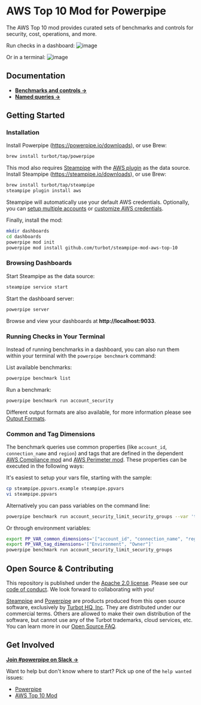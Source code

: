# AWS Top 10 Mod for Powerpipe

The AWS Top 10 mod provides curated sets of benchmarks and controls for security, cost, operations, and more.

Run checks in a dashboard:
![image](https://raw.githubusercontent.com/turbot/steampipe-mod-aws-top-10/main/docs/aws-top-10-dashboard-benchmark.png)

Or in a terminal:
![image](https://raw.githubusercontent.com/turbot/steampipe-mod-aws-top-10/main/docs/aws-top-10-terminal.png)

## Documentation

- **[Benchmarks and controls →](https://hub.powerpipe.io/mods/turbot/aws_top_10/controls)**
- **[Named queries →](https://hub.powerpipe.io/mods/turbot/aws_top_10/queries)**

## Getting Started

### Installation

Install Powerpipe (https://powerpipe.io/downloads), or use Brew:

```sh
brew install turbot/tap/powerpipe
```

This mod also requires [Steampipe](https://steampipe.io) with the [AWS plugin](https://hub.steampipe.io/plugins/turbot/aws) as the data source. Install Steampipe (https://steampipe.io/downloads), or use Brew:

```sh
brew install turbot/tap/steampipe
steampipe plugin install aws
```

Steampipe will automatically use your default AWS credentials. Optionally, you can [setup multiple accounts](https://hub.steampipe.io/plugins/turbot/aws#multi-account-connections) or [customize AWS credentials](https://hub.steampipe.io/plugins/turbot/aws#configuring-aws-credentials).

Finally, install the mod:

```sh
mkdir dashboards
cd dashboards
powerpipe mod init
powerpipe mod install github.com/turbot/steampipe-mod-aws-top-10
```

### Browsing Dashboards

Start Steampipe as the data source:

```sh
steampipe service start
```

Start the dashboard server:

```sh
powerpipe server
```

Browse and view your dashboards at **http://localhost:9033**.

### Running Checks in Your Terminal

Instead of running benchmarks in a dashboard, you can also run them within your
terminal with the `powerpipe benchmark` command:

List available benchmarks:

```sh
powerpipe benchmark list
```

Run a benchmark:

```sh
powerpipe benchmark run account_security
```

Different output formats are also available, for more information please see
[Output Formats](https://powerpipe.io/docs/reference/cli/benchmark#output-formats).

### Common and Tag Dimensions

The benchmark queries use common properties (like `account_id`, `connection_name` and `region`) and tags that are defined in the dependent [AWS Compliance mod](https://github.com/turbot/steampipe-mod-aws-compliance) and [AWS Perimeter mod](https://github.com/turbot/steampipe-mod-aws-perimeter). These properties can be executed in the following ways:

It's easiest to setup your vars file, starting with the sample:

```sh
cp steampipe.ppvars.example steampipe.ppvars
vi steampipe.ppvars
```

Alternatively you can pass variables on the command line:

```sh
powerpipe benchmark run account_security_limit_security_groups --var 'tag_dimensions=["Environment", "Owner"]'
```

Or through environment variables:

```sh
export PP_VAR_common_dimensions='["account_id", "connection_name", "region"]'
export PP_VAR_tag_dimensions='["Environment", "Owner"]'
powerpipe benchmark run account_security_limit_security_groups
```

## Open Source & Contributing

This repository is published under the [Apache 2.0 license](https://www.apache.org/licenses/LICENSE-2.0). Please see our [code of conduct](https://github.com/turbot/.github/blob/main/CODE_OF_CONDUCT.md). We look forward to collaborating with you!

[Steampipe](https://steampipe.io) and [Powerpipe](https://powerpipe.io) are products produced from this open source software, exclusively by [Turbot HQ, Inc](https://turbot.com). They are distributed under our commercial terms. Others are allowed to make their own distribution of the software, but cannot use any of the Turbot trademarks, cloud services, etc. You can learn more in our [Open Source FAQ](https://turbot.com/open-source).

## Get Involved

**[Join #powerpipe on Slack →](https://turbot.com/community/join)**

Want to help but don't know where to start? Pick up one of the `help wanted` issues:

- [Powerpipe](https://github.com/turbot/powerpipe/labels/help%20wanted)
- [AWS Top 10 Mod](https://github.com/turbot/steampipe-mod-aws-top-10/labels/help%20wanted)
